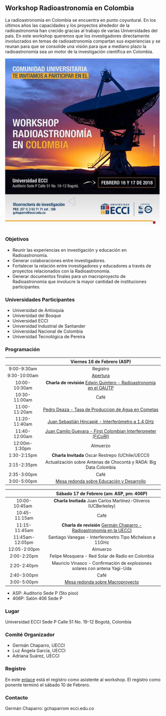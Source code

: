 ## Workshop Radioastronomía en Colombia
La radioastronomía en Colombia se encuentra en punto coyuntural. En los últimos años las capacidades y los proyectos alrededor de la radioastronomía han crecido gracias al trabajo de varias Universidades del país. En este workshop queremos que los investigadores directamente involucrados en temas de radioastronomía compartan sus experiencias y se reunan para que se consolide una visión para que a mediano plazo la radioastronomía sea un motor de la investigación científica en Colombia.

<img src=Workshop/unnamed.jpg width="500">

### Objetivos

- Reunir las experiencias en investigación y educación en Radioastronomía.
- Generar colaboraciones entre investigadores.
- Fortalecer la relación entre investigadores y educadores a través de proyectos relacionados con la Radioastronomía.
- Generar documentos finales para un macroproyecto de Radioastronomía que involucre la mayor cantidad de instituciones participantes.

### Universidades Participantes

- Universidad de Antioquia
- Universidad del Bosque
- Universidad ECCI
- Universidad Industrial de Santander
- Universidad Nacional de Colombia
- Universidad Tecnológica de Pereira

### Programación


| |Viernes 16 de Febrero (ASP) |
| :-------------: |:-------------:| 
| 9:00-9:30am  | Registro | 
| 9:30-10:00am    | [Apertura](Workshop/chaparro_intro.pdf)      |   
| 10:00-10:30am | **Charla de revisión** [Edwin Quintero - Radioastronomía en el OAUTP](Workshop/quintero_utp.pdf)  |   
| 10:30-11:00am | Café |   
| 11:00-11:20am | [Pedro Deaza - Tasa de Produccion de Agua en Cometas](Workshop/deaza_cometas.pdf) |
| 11:20-11:40am |  [Juan Sebastián Hincapié - Interferómetro a 1.4 GHz](Workshop/hincapie_interf21cm.pdf) |
| 11:40-12:00am | [Juan Camilo Guevara - First Colombian Interferometer (FiCoRI)](Workshop/guevara_ficori.pdf) |
| 12:00m-1:30pm | Almuerzo |
| 1:30-2:15pm | **Charla Invitada** Oscar Restrepo (UChile/UECCI) |
| 2:15-2:35pm | Actualización sobre Antenas de Chocontá y RADA: Big Data Colombia |
| 2:35-3:00pm | Café |
| 3:00-5:00pm | [Mesa redonda sobre Educación y Desarrollo](Workshop/MesaRedondaEducacion.md)|

| |Sábado 17 de Febrero (am: ASP, pm: 406P) |
|:-------------: |:-------------:| 
| 10:00-10:45am    | **Charla Invitada** Juan Carlos Martínez-Oliveros (UCBerkeley) |   
| 10:45-11:15am | Café |   
| 11:15-11:45am | **Charla de revisión** [Germán Chaparro  - Radioastronomía en la UECCI](chaparro_review_ecci.pdf) |
| 11:45am-12:05pm | Santiago Vanegas - Interferometro Tipo Michelson a 11GHz |
| 12:05-2:00pm | Almuerzo |
| 2:00-2:20pm | Felipe Mosquera - Red Solar de Radio en Colombia  |
| 2:20-2:40pm | Mauricio Vinasco - Confirmación de explosiones solares con antena Yagi-Uda |
| 2:40-3:00pm | Café |
| 3:00-5:00pm | [Mesa redonda sobre Macroproyecto](Workshop/MesaRedondaMacroproyecto.md)|

- ASP: Auditorio Sede P (5to piso)
- 406P: Salón 406 Sede P


### Lugar

Universidad ECCI Sede P
Calle 51 No. 19-12
Bogotá, Colombia

### Comité Organizador

- Germán Chaparro, UECCI
- Luz Ángela García, UECCI
- Adriana Suárez, UECCI

### Registro

En este [enlace](https://docs.google.com/forms/d/e/1FAIpQLSdygd2Sgx9Wd5Gs4Se63Wjz388Wa_7PAV_fwY7XMIJ4Gn2n-w/viewform?usp=sf_link) está el registro como asistente al workshop. El registro como ponente terminó el sábado 10 de Febrero.

### Contacto

Germán Chaparro: gchaparrom ecci.edu.co
